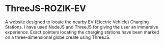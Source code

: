 # ThreeJS-ROZIK-EV
A website designed to locate the nearby EV (Electric Vehicle) Charging Stations. I have used NodeJS and ThreeJS for giving the user an immersive experience. Exact pointers locating the charging stations have been marked on a three-dimensional globe create using ThreeJS.
